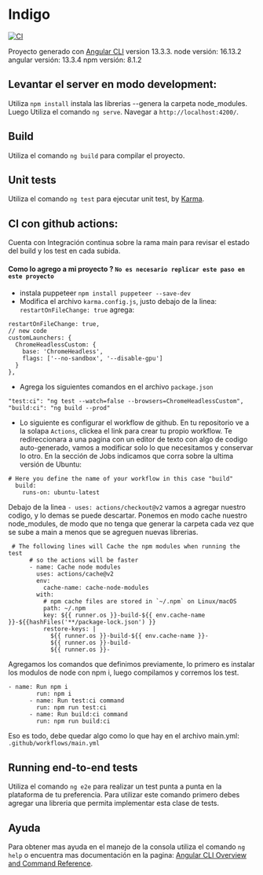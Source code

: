 # Indigo

[![CI](https://github.com/nicolastpi01/IndigoGraficaFront/actions/workflows/main.yml/badge.svg)](https://github.com/nicolastpi01/IndigoGraficaFront/actions/workflows/main.yml)

Proyecto generado con [Angular CLI](https://github.com/angular/angular-cli) version 13.3.3.
node versión: 16.13.2
angular versión: 13.3.4
npm versión: 8.1.2 

## Levantar el server en modo development:

Utiliza `npm install` instala las librerias --genera la carpeta node_modules. Luego Utiliza el comando `ng serve`. Navegar a `http://localhost:4200/`.

## Build

Utiliza el comando `ng build` para compilar el proyecto.

## Unit tests

Utiliza el comando `ng test` para ejecutar unit test, by [Karma](https://karma-runner.github.io).

## CI con github actions:

Cuenta con Integración continua sobre la rama main para revisar el estado del build y los test en cada subida.

#### Como lo agrego a mi proyecto ? `No es necesario replicar este paso en este proyecto`

* instala puppeteer  `npm install puppeteer --save-dev`
* Modifica el archivo `karma.config.js`, justo debajo de la linea: `restartOnFileChange: true` agrega:
```
restartOnFileChange: true,
// new code
customLaunchers: {
  ChromeHeadlessCustom: {
    base: 'ChromeHeadless',
    flags: ['--no-sandbox', '--disable-gpu']
  }
},
```
* Agrega los siguientes comandos en el archivo `package.json`
```
"test:ci": "ng test --watch=false --browsers=ChromeHeadlessCustom",
"build:ci": "ng build --prod"
``` 
* Lo siguiente es configurar el workflow de github. En tu repositorio ve a la solapa `Actions`, clickea el link para crear tu propio workflow. Te redireccionara a una pagina con un editor de texto con algo de codigo auto-generado, vamos a modificar solo lo que necesitamos y conservar lo otro. En la sección de Jobs indicamos que corra sobre la ultima versión de Ubuntu:
```
# Here you define the name of your workflow in this case "build"
  build:
    runs-on: ubuntu-latest
```
Debajo de la linea `- uses: actions/checkout@v2` vamos a agregar nuestro codigo, y lo demas se puede descartar. Ponemos en modo cache nuestro node_modules, de modo que no tenga que generar la carpeta cada vez que se sube a main a menos que se agreguen nuevas librerias.
```
 # The following lines will Cache the npm modules when running the test  
      # so the actions will be faster
      - name: Cache node modules
        uses: actions/cache@v2
        env:
          cache-name: cache-node-modules
        with:
          # npm cache files are stored in `~/.npm` on Linux/macOS
          path: ~/.npm
          key: ${{ runner.os }}-build-${{ env.cache-name }}-${{hashFiles('**/package-lock.json') }}
          restore-keys: |
            ${{ runner.os }}-build-${{ env.cache-name }}-
            ${{ runner.os }}-build-
            ${{ runner.os }}-
```
Agregamos los comandos que definimos previamente, lo primero es instalar los modulos de node con npm i, luego compilamos y corremos los test.
```
- name: Run npm i
        run: npm i
      - name: Run test:ci command
        run: npm run test:ci
      - name: Run build:ci command
        run: npm run build:ci
```
Eso es todo, debe quedar algo como lo que hay en el archivo main.yml: `.github/workflows/main.yml`

## Running end-to-end tests

Utiliza el comando `ng e2e` para realizar un test punta a punta en la plataforma de tu preferencia. Para utilizar este comando primero debes agregar una libreria que permita implementar esta clase de tests.
## Ayuda

Para obtener mas ayuda en el manejo de la consola utiliza el comando `ng help` o encuentra mas documentación en la pagina: [Angular CLI Overview and Command Reference](https://angular.io/cli).
